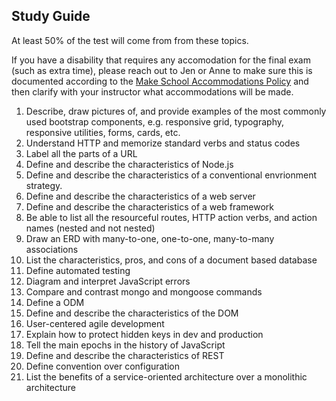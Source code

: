 ## Study Guide

At least 50% of the test will come from from these topics. 

If you have a disability that requires any accomodation for the final exam (such as extra time), please reach out to Jen or Anne to make sure this is documented according to the [Make School Accommodations Policy](https://docs.google.com/document/u/1/d/1C4Nm-aWa-l_omuyJRkOoNCBpxcK4LvyYlhcdzvNjwGs/edit#heading=h.s2ivlubnpny2) and then clarify with your instructor what accommodations will be made. 

1. Describe, draw pictures of, and provide examples of the most commonly used bootstrap components, e.g. responsive grid, typography, responsive utilities, forms, cards, etc.
1. Understand HTTP and memorize standard verbs and status codes
1. Label all the parts of a URL
1. Define and describe the characteristics of Node.js
1. Define and describe the characteristics of a conventional envrionment strategy.
1. Define and describe the characteristics of a web server
1. Define and describe the characteristics of a web framework
1. Be able to list all the resourceful routes, HTTP action verbs, and action names (nested and not nested)
1. Draw an ERD with many-to-one, one-to-one, many-to-many associations
1. List the characteristics, pros, and cons of a document based database
1. Define automated testing
1. Diagram and interpret JavaScript errors
1. Compare and contrast mongo and mongoose commands
1. Define a ODM
1. Define and describe the characteristics of the DOM
1. User-centered agile development
1. Explain how to protect hidden keys in dev and production
1. Tell the main epochs in the history of JavaScript
1. Define and describe the characteristics of REST
1. Define convention over configuration
1. List the benefits of a service-oriented architecture over a monolithic architecture

